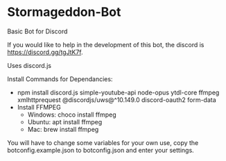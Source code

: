 # Stormageddon-Bot

Basic Bot for Discord

If you would like to help in the development of this bot, the discord is https://discord.gg/tgJtK7f.

Uses discord.js

Install Commands for Dependancies:
- npm install discord.js simple-youtube-api node-opus ytdl-core ffmpeg xmlhttprequest @discordjs/uws@^10.149.0 discord-oauth2 form-data
- Install FFMPEG
    - Windows: choco install ffmpeg
    - Ubuntu: apt install ffmpeg
    - Mac: brew install ffmpeg

You will have to change some variables for your own use, copy the botconfig.example.json to botconfig.json and enter your settings.
